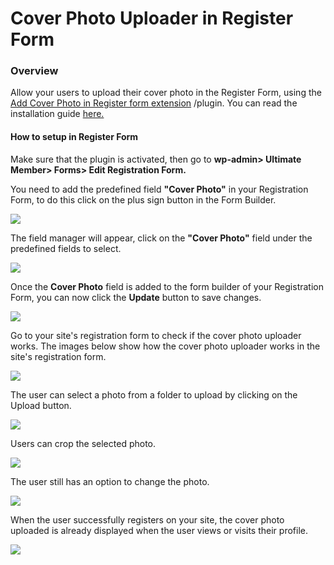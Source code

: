 ---
---
# Cover Photo Uploader in Register Form
### Overview

 Allow your users to upload their cover photo in the Register Form, using the  [Add Cover Photo in Register form extension](https://github.com/ultimatemember/Extended/tree/main/um-cover-photo) /plugin. You can read the installation guide  [here.](/docs-v3/um-extended/article/1663-download-installation-of-the-basic-extensions)

#### How to setup in Register Form

 Make sure that the plugin is activated, then go to <strong>wp-admin&gt; Ultimate Member&gt; Forms&gt; Edit Registration Form.</strong>

 You need to add the predefined field <strong>"Cover Photo"</strong> in your Registration Form, to do this click on the plus sign button in the Form Builder.

  ![](https://s3.amazonaws.com/helpscout.net/docs/assets/561c96629033600a7a36d662/images/6349185ae108e650644f5a53/file-0crAMG2Vlz.png)

 The field manager will appear, click on the <strong>"Cover Photo"</strong> field under the predefined fields to select.

  ![](https://s3.amazonaws.com/helpscout.net/docs/assets/561c96629033600a7a36d662/images/634919cee108e650644f5a59/file-UvTD7QpScv.png)

 Once the <strong>Cover Photo</strong> field is added to the form builder of your Registration Form, you can now click the <strong>Update</strong> button to save changes.

  ![](https://s3.amazonaws.com/helpscout.net/docs/assets/561c96629033600a7a36d662/images/63491b22e108e650644f5a60/file-SVQGOeH0Gt.png)

 Go to your site's registration form to check if the cover photo uploader works. The images below show how the cover photo uploader works in the site's registration form.

  ![](https://s3.amazonaws.com/helpscout.net/docs/assets/561c96629033600a7a36d662/images/63491e82f6a30c014efae00c/file-uyiqvYYUDF.png)

 The user can select a photo from a folder to upload by clicking on the Upload button.

  ![](https://s3.amazonaws.com/helpscout.net/docs/assets/561c96629033600a7a36d662/images/63491feba90d6873f6994f52/file-ubPyANk0rQ.png)

 Users can crop the selected photo.

  ![](https://s3.amazonaws.com/helpscout.net/docs/assets/561c96629033600a7a36d662/images/63492088e108e650644f5a76/file-KoClZawYa5.png)

 The user still has an option to change the photo.

  ![](https://s3.amazonaws.com/helpscout.net/docs/assets/561c96629033600a7a36d662/images/634920fb22a4ce2a09dabc0d/file-k93zx8xBWF.png)

 When the user successfully registers on your site, the cover photo uploaded is already displayed when the user views or visits their profile.

  ![](https://s3.amazonaws.com/helpscout.net/docs/assets/561c96629033600a7a36d662/images/634922139471985a5ac52296/file-oX6gijmtYc.png)